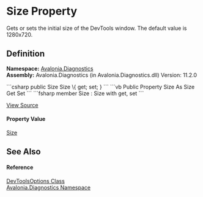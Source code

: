 # Size Property


Gets or sets the initial size of the DevTools window. The default value is 1280x720.



## Definition
**Namespace:** <a href="N_Avalonia_Diagnostics">Avalonia.Diagnostics</a>  
**Assembly:** Avalonia.Diagnostics (in Avalonia.Diagnostics.dll) Version: 11.2.0

<Tabs groupId="api-code-preview">
<TabItem value="csharp" label="C#">
```csharp
public Size Size \{ get; set; }
```
</TabItem>
<TabItem value="vb" label="VB">
```vb
Public Property Size As Size
	Get
	Set
```
</TabItem>
<TabItem value="fsharp" label="F#">
```fsharp
member Size : Size with get, set
```
</TabItem>
</Tabs>



<a href="https://github.com/AvaloniaUI/Avalonia/tree/master/src/Avalonia.Diagnostics/Diagnostics/DevToolsOptions.cs#L27" title="View the source code">View Source</a>



#### Property Value
<a href="T_Avalonia_Size">Size</a>

## See Also


#### Reference
<a href="T_Avalonia_Diagnostics_DevToolsOptions">DevToolsOptions Class</a>  
<a href="N_Avalonia_Diagnostics">Avalonia.Diagnostics Namespace</a>  
